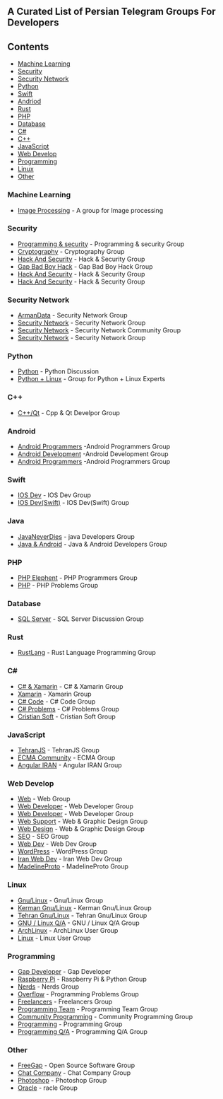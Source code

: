 ## A Curated List of Persian Telegram Groups For Developers
## Contents
 - [Machine Learning](#machine-learning)
 - [Security](#security)
 - [Security Network ](#security-network )
 - [Python](#python)
 - [Swift](#swift)
 - [Andriod](#android)
 - [Rust](#Rustlang)
 - [PHP](#php)
 - [Database](#database)
 - [C#](#c-sharp)
 - [C++](#c-plus-plus)
 - [JavaScript](#javascript)
 - [Web Develop](#web-develop)
 - [Programming](#programming)
 - [Linux](#linux)
 - [Other](#other)

### Machine Learning
 - [Image Processing](https://telegram.me/joinchat/Bm-SgUELJ355MOKYgoDXrg) - A group for Image processing

### Security
 - [Programming & security](http://t.me/joinchat/FQbLclBaqOffs8EGi0JUQg) - Programming & security Group
 - [Cryptography](https://t.me/joinchat/Bi883BH1gstrrfsxssdu7g) - Cryptography Group
 - [Hack And Security](https://telegram.me/joinchat/AAAAAEJOCEXl-fny4Pml1A) - Hack & Security Group
 - [Gap Bad Boy Hack](https://t.me/joinchat/CG6MWEkE0Zbx6Gy0M6cUnQ) - Gap Bad Boy Hack Group
 - [Hack And Security](https://t.me/joinchat/GN0R-g74m0R4kb9QRZsUfQ) - Hack & Security Group
 - [Hack And Security](https://t.me/joinchat/AAAAAEM_7qLdnQ6vYhu14A) - Hack & Security Group
 
### Security Network 
- [ArmanData](https://t.me/joinchat/CS1iNhAcUrS2kpKl2SMvPw) - Security Network Group
- [Security Network](https://t.me/joinchat/DM638D9xCmJIdiqBs7a8-A) - Security Network Group
- [Security Network](https://t.me/joinchat/FEPL2kPVspzM81ihbsaSsQ) - Security Network Community Group
- [Security Network](https://t.me/joinchat/E8MGgkPVspwnqAgUeM5cIA) - Security Network Group

### Python
 - [Python](https://t.me/joinchat/HHAUWk16aSvttxZ_su11mg) - Python Discussion
 - [Python + Linux](https://t.me/joinchat/ClyM2j9QzOiYfJkHkgrMxQ) - Group for Python + Linux Experts
 
### C++
 - [C++/Qt](https://telegram.me/joinchat/BY6MdD8zELnu-u4vy6mxvg) - Cpp & Qt Develpor Group

### Android
 - [Android Programmers](https://telegram.me/joinchat/DmIcnUAm-a935cJumBkMmg) -Android Programmers Group
 - [Android Development](https://t.me/joinchat/C_9A9z645IDj4qTAEkKSdw) -Android Development Group
 - [Android Programmers](https://t.me/joinchat/BPyVsj6pHOyL4cDoAf5foA) -Android Programmers Group
 
### Swift
 - [IOS Dev](https://telegram.me/joinchat/CHk-4UBjjds4nYAl-S2Now) - IOS Dev Group
 - [IOS Dev(Swift)](https://t.me/joinchat/AAAAAD9Mz8DlHGxnkUD-dQ) - IOS Dev(Swift) Group
 

### Java
 - [JavaNeverDies](https://t.me/joinchat/Celm7kBy4QJvaKG6qm9dOw) - java Developers Group
 - [Java & Android](https://t.me/joinchat/EurdlUEhlnS1b5e0ciJGNw) - Java & Android Developers Group

### PHP
 - [PHP Elephent](https://t.me/joinchat/BlYEGT9D614i8VhQW-N7SA) - PHP Programmers Group
 - [PHP](https://t.me/joinchat/AtGBkEIla6WhyrMSqXY_hQ) - PHP Problems Group

### Database
 - [SQL Server](https://t.me/joinchat/AAAAAEE8KHTCfN_K9xAE-g) - SQL Server Discussion Group 
 
### Rust
- [RustLang](https://t.me/joinchat/Al7JHw3UCQmYMuvAxxkWBw) - Rust Language Programming Group

### C#
 - [C# & Xamarin](https://telegram.me/joinchat/BOKswEFe0LV4o8LxXZTnYA) - C# & Xamarin Group
 - [Xamarin](https://t.me/joinchat/IlKL1hEtjzLOWarPIVry1A) - Xamarin Group
 - [C# Code](https://t.me/joinchat/AAAAAEFpH4nMPH8EEichfA) - C# Code Group
 - [C# Problems](https://t.me/joinchat/Atel5j8ZZQh0pxGYnVs3Ng) - C# Problems Group
 - [Cristian Soft](https://t.me/joinchat/AAAAAE5AwfF_JRv2JOi5nw) - Cristian Soft Group
 
### JavaScript
 - [TehranJS](https://t.me/joinchat/AAAAADuurksaUzYjKNFtpA) - TehranJS Group 
 - [ECMA Community](https://t.me/joinchat/FfvXeUQU_fiPDX2yRlnD4w) - ECMA Group 
 - [Angular IRAN](https://t.me/joinchat/AAAAAERMCw-4Xd8UNpc8dA) - Angular IRAN Group 
 
### Web Develop 
 - [Web](https://t.me/joinchat/BhhZM0zUOcqv8Flt5w_kTw) - Web Group 
 - [Web Developer](https://telegram.me/joinchat/BaoJETxRxmPG3mV96OkcBg) - Web Developer Group 
 - [Web Developer](https://t.me/joinchat/AAAAAEP6OBxMfDTR9o_VAQ) - Web Developer Group 
 - [Web Support](https://telegram.me/joinchat/Amapzzu5N7KU9l8i9biQVw) - Web & Graphic Design Group
 - [Web Design](https://t.me/joinchat/BhhZM0Qo_kBc92EJ279h3w) - Web & Graphic Design Group
 - [SEO](https://t.me/joinchat/BhJ3RxHm5bAjWUmR-G9UBA) - SEO Group
 - [Web Dev](https://t.me/joinchat/BYMy8j6JciS5qC1soPJEow) - Web Dev Group
 - [WordPress](https://t.me/joinchat/Bdt6LUMK2I-aOGkzCkHguA) - WordPress Group
 - [Iran Web Dev](https://t.me/joinchat/AAAAAEoJjPzEpdYbHSGBGg) - Iran Web Dev Group
 - [MadelineProto](https://t.me/joinchat/Bgraj0RlsQpyjOXGjtXpJg) - MadelineProto Group
 
### Linux
 - [Gnu/Linux](https://t.me/joinchat/AgXFOERWlsLvJqxWYlrBqQ) - Gnu/Linux Group
 - [Kerman Gnu/Linux](https://t.me/joinchat/BU-t6E-hnY-pERFdPw54TQ) - Kerman Gnu/Linux Group
 - [Tehran Gnu/Linux](https://t.me/joinchat/AAAAADzxg6e6w9xw0EZcNA) - Tehran Gnu/Linux Group
 - [GNU / Linux Q/A](https://t.me/joinchat/AneI_z-v5CMfn1zPmQo9Ww) - GNU / Linux Q/A Group
 - [ArchLinux](https://t.me/joinchat/HkrxrEL0r7LHZulhhc36KQ) - ArchLinux User Group
 - [Linux](https://telegram.me/joinchat/AsOr2j-6ee7z_yLU3x3nIg) - Linux User Group
 
### Programming
 - [Gap Developer](https://t.me/joinchat/GsMlLBAEbANpcQx7v86Pgg) - Gap Developer
 - [Raspberry Pi](https://t.me/joinchat/D1ZmYU5n_GYLkGBr_VUi5g) - Raspberry Pi & Python Group
 - [Nerds](https://t.me/joinchat/AAAAAD2_t1mRKSuEAja3iw) - Nerds Group
 - [Overflow](https://t.me/joinchat/FFSYBVDGI8wDQKYrWIKf7g) - Programming Problems Group
 - [Freelancers](https://t.me/joinchat/AhgfaRFOG412RBv3CQNq-Q) - Freelancers Group
 - [Programming Team](https://t.me/joinchat/AAAAAENPOk-Md3qkEhRJAg) - Programming Team Group
 - [Community Programming](https://t.me/joinchat/AAAAAERGZ2z3_cwjhNvfSA) - Community Programming Group
 - [Programming](https://t.me/joinchat/AAAAAEDZPsRoj9h16yftAA) - Programming Group
 - [Programming Q/A](https://t.me/joinchat/FHtX3U4vDb1ydSbpizFHww) - Programming Q/A Group
 
 
### Other
 - [FreeGap](https://t.me/joinchat/AgXFOD86p1nhiaC0HB1wrg) - Open Source Software Group
 - [Chat Company](https://t.me/joinchat/DKhsrUNxZcAe2VLN8NcM9w) - Chat Company Group
 - [Photoshop](https://t.me/joinchat/DxfC7T8Rsz0UDNvC7dqL7A) - Photoshop Group
 - [Oracle](https://t.me/joinchat/Ad3P5T12J7UW9pmgBEX8zw) - racle Group
 
